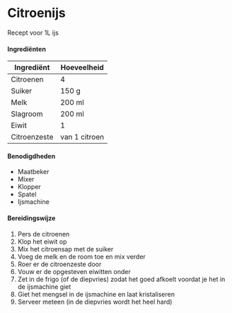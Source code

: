# Citroenijs

Recept voor 1L ijs

#### Ingrediënten

| Ingrediënt   | Hoeveelheid   |
| ------------ | ------------- |
| Citroenen    | 4             |
| Suiker       | 150 g         |
| Melk         | 200 ml        |
| Slagroom     | 200 ml        |
| Eiwit        | 1             |
| Citroenzeste | van 1 citroen |

#### Benodigdheden

- Maatbeker
- Mixer
- Klopper
- Spatel
- Ijsmachine

#### Bereidingswijze

1. Pers de citroenen
2. Klop het eiwit op
3. Mix het citroensap met de suiker
4. Voeg de melk en de room toe en mix verder
5. Roer er de citroenzeste door
6. Vouw er de opgesteven eiwitten onder
7. Zet in de frigo (of de diepvries) zodat het goed afkoelt voordat je het in de ijsmachine giet
8. Giet het mengsel in de ijsmachine en laat kristaliseren
9. Serveer meteen (in de diepvries wordt het heel hard)